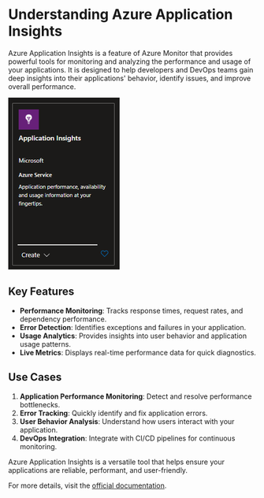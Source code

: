 # Understanding Azure Application Insights  

Azure Application Insights is a feature of Azure Monitor that provides powerful tools for monitoring and analyzing the performance and usage of your applications. It is designed to help developers and DevOps teams gain deep insights into their applications' behavior, identify issues, and improve overall performance.  

![appinsightResource](https://raw.githubusercontent.com/ggcol/red-stash-posts/refs/heads/main/azure-category-post/appinsight-resource.png)

## Key Features  
- **Performance Monitoring**: Tracks response times, request rates, and dependency performance.  
- **Error Detection**: Identifies exceptions and failures in your application.  
- **Usage Analytics**: Provides insights into user behavior and application usage patterns.  
- **Live Metrics**: Displays real-time performance data for quick diagnostics.  

## Use Cases  
1. **Application Performance Monitoring**: Detect and resolve performance bottlenecks.  
2. **Error Tracking**: Quickly identify and fix application errors.  
3. **User Behavior Analysis**: Understand how users interact with your application.  
4. **DevOps Integration**: Integrate with CI/CD pipelines for continuous monitoring.  

Azure Application Insights is a versatile tool that helps ensure your applications are reliable, performant, and user-friendly.  

For more details, visit the [official documentation](https://learn.microsoft.com/en-us/azure/azure-monitor/app/app-insights-overview).  